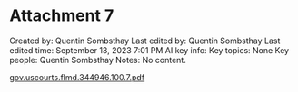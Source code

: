 # Attachment 7

Created by: Quentin Sombsthay
Last edited by: Quentin Sombsthay
Last edited time: September 13, 2023 7:01 PM
AI key info: Key topics: None
Key people: Quentin Sombsthay
Notes: No content.

[gov.uscourts.flmd.344946.100.7.pdf](Attachment%207%20f87b0fd8ba0f4ae9a168908f1634d87a/gov.uscourts.flmd.344946.100.7.pdf)